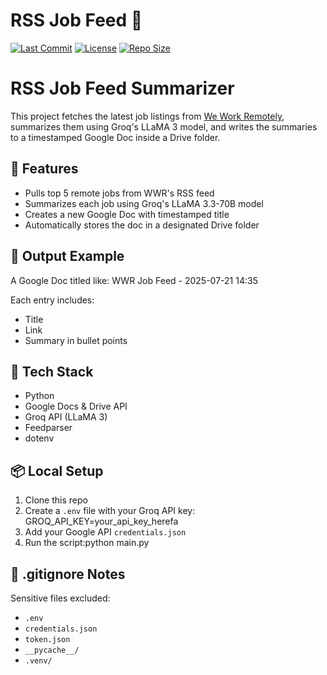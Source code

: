 # RSS Job Feed 📡

[![Last Commit](https://img.shields.io/github/last-commit/cmaurice25/rss-job-feed)](https://github.com/cmaurice25/rss-job-feed)
[![License](https://img.shields.io/github/license/cmaurice25/rss-job-feed)](LICENSE)
[![Repo Size](https://img.shields.io/github/repo-size/cmaurice25/rss-job-feed)](https://github.com/cmaurice25/rss-job-feed)
# RSS Job Feed Summarizer

This project fetches the latest job listings from [We Work Remotely](https://weworkremotely.com/), summarizes them using Groq's LLaMA 3 model, and writes the summaries to a timestamped Google Doc inside a Drive folder.

## 🔧 Features
- Pulls top 5 remote jobs from WWR's RSS feed
- Summarizes each job using Groq's LLaMA 3.3-70B model
- Creates a new Google Doc with timestamped title
- Automatically stores the doc in a designated Drive folder

## 📁 Output Example
A Google Doc titled like:
WWR Job Feed - 2025-07-21 14:35

Each entry includes:
- Title
- Link
- Summary in bullet points

## 🚀 Tech Stack
- Python
- Google Docs & Drive API
- Groq API (LLaMA 3)
- Feedparser
- dotenv

## 📦 Local Setup
1. Clone this repo  
2. Create a `.env` file with your Groq API key: GROQ_API_KEY=your_api_key_herefa
3. Add your Google API `credentials.json`  
4. Run the script:python main.py
## 🛑 .gitignore Notes
Sensitive files excluded:
- `.env`
- `credentials.json`
- `token.json`
- `__pycache__/`
- `.venv/`

